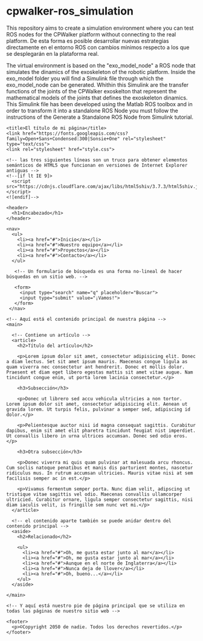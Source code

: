 # cpwalker-ros_simulation
This repository aims to create a simulation environment where you can test ROS nodes for the CPWalker platform without connecting to the real platform. De esta forma es posible desarrollar nuevas estrategias directamente en el entorno ROS con cambios mínimos respecto a los que se desplegarán en la plataforma real.

The virtual environment is based on the "exo_model_node" a ROS node that simulates the dinamics of the exoskeleton of the robotic platform. Inside the exo_model folder you will find a Simulink file through which the exo_model_node can be generated. Whithin this Simulink are the transfer functions of the joints of the CPWalker exoskelton that represent the mathematical models of the joints that defines the exoskeleton dinamics. This Simulink file has been developed using the Matlab ROS toolbox and in order to transform it into a standalone ROS Node you must follow the instructions of the Generate a Standalone ROS Node from Simulink tutorial.

<!DOCTYPE html>
<html>
  <head>
    <meta charset="utf-8">

    <title>El título de mi página</title>
    <link href="https://fonts.googleapis.com/css?family=Open+Sans+Condensed:300|Sonsie+One" rel="stylesheet" type="text/css">
    <link rel="stylesheet" href="style.css">

    <!-- las tres siguientes líneas son un truco para obtener elementos semánticos de HTML5 que funcionan en versiones de Internet Explorer antiguas -->
    <!--[if lt IE 9]>
      <script src="https://cdnjs.cloudflare.com/ajax/libs/html5shiv/3.7.3/html5shiv.js"></script>
    <![endif]-->
  </head>

  <body>
    <!-- Aquí empieza el encabezado principal que se mantendrá en todas las páginas del sitio web -->

    <header>
      <h1>Encabezado</h1>
    </header>

    <nav>
      <ul>
        <li><a href="#">Inicio</a></li>
        <li><a href="#">Nuestro equipo</a></li>
        <li><a href="#">Proyectos</a></li>
        <li><a href="#">Contacto</a></li>
      </ul>

       <!-- Un formulario de búsqueda es una forma no-lineal de hacer búsquedas en un sitio web. -->

       <form>
         <input type="search" name="q" placeholder="Buscar">
         <input type="submit" value="¡Vamos!">
       </form>
     </nav>

    <!-- Aquí está el contenido principal de nuestra página -->
    <main>

      <!-- Contiene un artículo -->
      <article>
        <h2>Título del artículo</h2>

        <p>Lorem ipsum dolor sit amet, consectetur adipisicing elit. Donec a diam lectus. Set sit amet ipsum mauris. Maecenas congue ligula as quam viverra nec consectetur ant hendrerit. Donec et mollis dolor. Praesent et diam eget libero egestas mattis sit amet vitae augue. Nam tincidunt congue enim, ut porta lorem lacinia consectetur.</p>

        <h3>Subsección</h3>

        <p>Donec ut librero sed accu vehicula ultricies a non tortor. Lorem ipsum dolor sit amet, consectetur adipisicing elit. Aenean ut gravida lorem. Ut turpis felis, pulvinar a semper sed, adipiscing id dolor.</p>

        <p>Pelientesque auctor nisi id magna consequat sagittis. Curabitur dapibus, enim sit amet elit pharetra tincidunt feugiat nist imperdiet. Ut convallis libero in urna ultrices accumsan. Donec sed odio eros.</p>

        <h3>Otra subsección</h3>

        <p>Donec viverra mi quis quam pulvinar at malesuada arcu rhoncus. Cum soclis natoque penatibus et manis dis parturient montes, nascetur ridiculus mus. In rutrum accumsan ultricies. Mauris vitae nisi at sem facilisis semper ac in est.</p>

        <p>Vivamus fermentum semper porta. Nunc diam velit, adipscing ut tristique vitae sagittis vel odio. Maecenas convallis ullamcorper ultricied. Curabitur ornare, ligula semper consectetur sagittis, nisi diam iaculis velit, is fringille sem nunc vet mi.</p>
      </article>

      <!-- el contenido aparte también se puede anidar dentro del contenido principal -->
      <aside>
        <h2>Relacionado</h2>

        <ul>
          <li><a href="#">Oh, me gusta estar junto al mar</a></li>
          <li><a href="#">Oh, me gusta estar junto al mar</a></li>
          <li><a href="#">Aunque en el norte de Inglaterra</a></li>
          <li><a href="#">Nunca deja de llover</a></li>
          <li><a href="#">Oh, bueno...</a></li>
        </ul>
      </aside>

    </main>

    <!-- Y aquí está nuestro pie de página principal que se utiliza en todas las páginas de nuestro sitio web -->

    <footer>
      <p>©Copyright 2050 de nadie. Todos los derechos revertidos.</p>
    </footer>

  </body>
</html>
